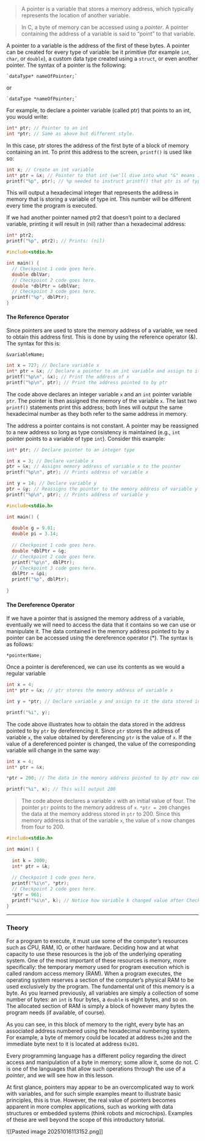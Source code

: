 
> A pointer is a variable that stores a memory address, which typically represents the location of another variable.

> In C, a byte of memory can be accessed using a _pointer_. A pointer containing the address of a variable is said to “point” to that variable.

A pointer to a variable is the address of the first of these bytes. A pointer can be created for every type of variable: be it primitive (for example `int`, `char`, or `double`), a custom data type created using a `struct`, or even another pointer. The syntax of a pointer is the following:


	`dataType* nameOfPointer;`

or

	`dataType *nameOfPointer;`

For example, to declare a pointer variable (called ptr) that points to an int, you would write:
```c
int* ptr; // Pointer to an int
int *ptr; // Same as above but different style.
```

In this case, ptr stores the address of the first byte of a block of memory containing an int. To print this address to the screen, `printf()` is used like so:

```c
int x; // Create an int variable
int* ptr = &x; // Pointer to that int (we'll dive into what "&" means in the coming exercises)
printf("%p", ptr); // %p needed to instruct printf() that ptr is of type pointer

```

This will output a hexadecimal integer that represents the address in memory that is storing a variable of type int. This number will be different every time the program is executed. 

If we had another pointer named ptr2 that doesn’t point to a declared variable, printing it will result in (nil) rather than a hexadecimal address:
```c
int* ptr2;
printf("%p", ptr2); // Prints: (nil)
```

```c
#include<stdio.h>

int main() {
  // Checkpoint 1 code goes here.
  double dblVar;
  // Checkpoint 2 code goes here.
  double *dblPtr = &dblVar;
  // Checkpoint 3 code goes here.
  printf("%p", dblPtr);
}
```


#### The Reference Operator

Since pointers are used to store the memory address of a variable, we need to obtain this address first. This is done by using the reference operator (&). The syntax for this is:

    &variableName;

```c
int x = 727; // Declare variable x
int* ptr = &x; // Declare a pointer to an int variable and assign to it the address of variable x
printf("%p\n", &x); // Print the address of x
printf("%p\n", ptr); // Print the address pointed to by ptr 
```

The code above declares an integer variable `x` and an `int` pointer variable `ptr`. The pointer is then assigned the memory of the variable `x`. The last two `printf()` statements print this address; both lines will output the same hexadecimal number as they both refer to the same address in memory.

The address a pointer contains is not constant. A pointer may be reassigned to a new address so long as type consistency is maintained (e.g., `int` pointer points to a variable of type `int`). Consider this example:

```c
int* ptr; // Declare pointer to an integer type

int x = 3; // Declare variable x
ptr = &x; // Assigns memory address of variable x to the pointer
printf("%p\n", ptr); // Prints address of variable x 

int y = 14; // Declare variable y
ptr = &y; // Reassigns the pointer to the memory address of variable y
printf("%p\n", ptr); // Prints address of variable y
```

```c
#include<stdio.h>

int main() {
  
  double g = 9.81;
  double pi = 3.14;
  
  // Checkpoint 1 code goes here.
  double *dblPtr = &g;
  // Checkpoint 2 code goes here.
  printf("%p\n", dblPtr);
  // Checkpoint 3 code goes here.
  dblPtr = &pi;
  printf("%p", dblPtr);
 
}
```


#### The Dereference Operator

If we have a pointer that is assigned the memory address of a variable, eventually we will need to access the data that it contains so we can use or manipulate it. The data contained in the memory address pointed to by a pointer can be accessed using the dereference operator (*). The syntax is as follows:

    *pointerName;

Once a pointer is dereferenced, we can use its contents as we would a regular variable

```c
int x = 4;
int* ptr = &x; // ptr stores the memory address of variable x

int y = *ptr; // Declare variable y and assign to it the data stored in memory pointed to by ptr, which is the value of variable x

printf("%i", y);
```


The code above illustrates how to obtain the data stored in the address pointed to by `ptr` by dereferencing it. Since `ptr` stores the address of variable `x`, the value obtained by dereferencing `ptr` is the value of `x`. If the value of a dereferenced pointer is changed, the value of the corresponding variable will change in the same way:

```c
int x = 4;
int* ptr = &x;

*ptr = 200; // The data in the memory address pointed to by ptr now contains the value 200

printf("%i", x); // This will output 200
```

> The code above declares a variable `x` with an initial value of four. The pointer `ptr` points to the memory address of `x`. `*ptr = 200` changes the data at the memory address stored in `ptr` to 200. Since this memory address is that of the variable `x`, the value of `x` now changes from four to 200.


```c
#include<stdio.h>

int main() {
  
  int k = 2000;
  int* ptr = &k;
  
  // Checkpoint 1 code goes here.
  printf("%i\n", *ptr);
  // Checkpoint 2 code goes here.
  *ptr = 961;
  printf("%i\n", k); // Notice how variable k changed value after Checkpoint 2!
}
```

---
### Theory

For a program to execute, it must use some of the computer’s resources such as CPU, RAM, IO, or other hardware. Deciding how and at what capacity to use these resources is the job of the underlying operating system. One of the most important of these resources is memory, more specifically: the temporary memory used for program execution which is called random access memory (RAM). When a program executes, the operating system reserves a section of the computer’s physical RAM to be used exclusively by the program. The fundamental unit of this memory is a byte. As you learned previously, all variables are simply a collection of some number of bytes: an `int` is four bytes, a `double` is eight bytes, and so on. The allocated section of RAM is simply a block of however many bytes the program needs (if available, of course).

As you can see, in this block of memory to the right, every byte has an associated address numbered using the hexadecimal numbering system. For example, a byte of memory could be located at address `0x200` and the immediate byte next to it is located at address `0x201`. 

Every programming language has a different policy regarding the direct access and manipulation of a byte in memory; some allow it, some do not. C is one of the languages that allow such operations through the use of a _pointer_, and we will see how in this lesson.

At first glance, pointers may appear to be an overcomplicated way to work with variables, and for such simple examples meant to illustrate basic principles, this is true. However, the real value of pointers becomes apparent in more complex applications, such as working with data
structures or embedded systems (think robots and microchips). Examples of these are well beyond the scope of this introductory tutorial. 

![[Pasted image 20251016113152.png]]
